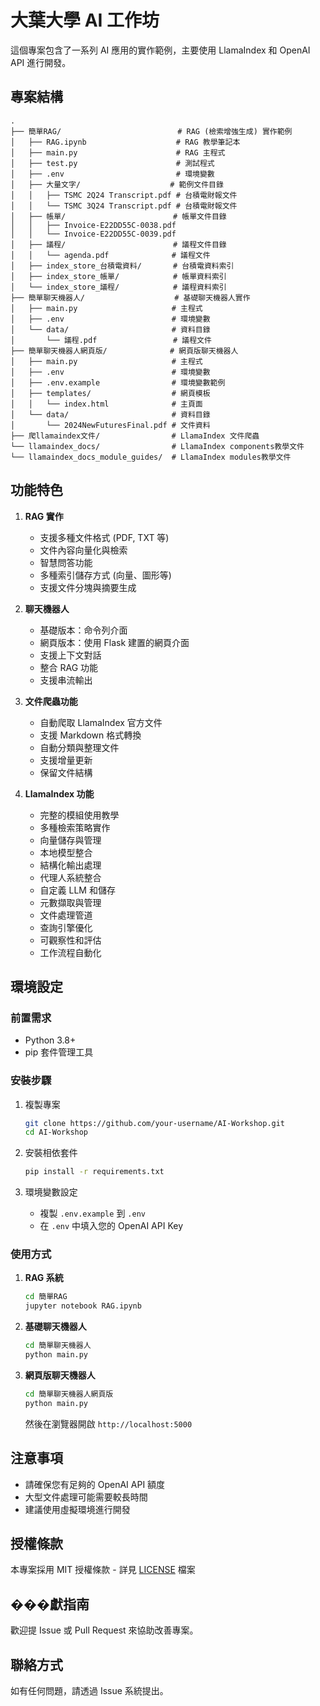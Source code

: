 # 大葉大學 AI 工作坊

這個專案包含了一系列 AI 應用的實作範例，主要使用 LlamaIndex 和 OpenAI API 進行開發。

## 專案結構
```
.
├── 簡單RAG/                          # RAG (檢索增強生成) 實作範例
│   ├── RAG.ipynb                    # RAG 教學筆記本
│   ├── main.py                      # RAG 主程式
│   ├── test.py                      # 測試程式
│   ├── .env                         # 環境變數
│   ├── 大量文字/                    # 範例文件目錄
│   │   ├── TSMC 2Q24 Transcript.pdf # 台積電財報文件
│   │   └── TSMC 3Q24 Transcript.pdf # 台積電財報文件
│   ├── 帳單/                        # 帳單文件目錄
│   │   ├── Invoice-E22DD55C-0038.pdf
│   │   └── Invoice-E22DD55C-0039.pdf
│   ├── 議程/                        # 議程文件目錄
│   │   └── agenda.pdf              # 議程文件
│   ├── index_store_台積電資料/       # 台積電資料索引
│   ├── index_store_帳單/            # 帳單資料索引
│   └── index_store_議程/            # 議程資料索引
├── 簡單聊天機器人/                    # 基礎聊天機器人實作
│   ├── main.py                     # 主程式
│   ├── .env                        # 環境變數
│   └── data/                       # 資料目錄
│       └── 議程.pdf                 # 議程文件
├── 簡單聊天機器人網頁版/              # 網頁版聊天機器人
│   ├── main.py                     # 主程式
│   ├── .env                        # 環境變數
│   ├── .env.example                # 環境變數範例
│   ├── templates/                  # 網頁模板
│   │   └── index.html              # 主頁面
│   └── data/                       # 資料目錄
│       └── 2024NewFuturesFinal.pdf # 文件資料
├── 爬llamaindex文件/                # LlamaIndex 文件爬蟲
└── llamaindex_docs/                # LlamaIndex components教學文件
└── llamaindex_docs_module_guides/  # LlamaIndex modules教學文件

```

## 功能特色

1. **RAG 實作**
   - 支援多種文件格式 (PDF, TXT 等)
   - 文件內容向量化與檢索
   - 智慧問答功能
   - 多種索引儲存方式 (向量、圖形等)
   - 支援文件分塊與摘要生成

2. **聊天機器人**
   - 基礎版本：命令列介面
   - 網頁版本：使用 Flask 建置的網頁介面
   - 支援上下文對話
   - 整合 RAG 功能
   - 支援串流輸出

3. **文件爬蟲功能**
   - 自動爬取 LlamaIndex 官方文件
   - 支援 Markdown 格式轉換
   - 自動分類與整理文件
   - 支援增量更新
   - 保留文件結構

4. **LlamaIndex 功能**
   - 完整的模組使用教學
   - 多種檢索策略實作
   - 向量儲存與管理
   - 本地模型整合
   - 結構化輸出處理
   - 代理人系統整合
   - 自定義 LLM 和儲存
   - 元數擷取與管理
   - 文件處理管道
   - 查詢引擎優化
   - 可觀察性和評估
   - 工作流程自動化

## 環境設定

### 前置需求
- Python 3.8+
- pip 套件管理工具

### 安裝步驟

1. 複製專案
   ```bash
   git clone https://github.com/your-username/AI-Workshop.git
   cd AI-Workshop
   ```

2. 安裝相依套件
   ```bash
   pip install -r requirements.txt
   ```

3. 環境變數設定
   - 複製 `.env.example` 到 `.env`
   - 在 `.env` 中填入您的 OpenAI API Key

### 使用方式

1. **RAG 系統**
   ```bash
   cd 簡單RAG
   jupyter notebook RAG.ipynb
   ```

2. **基礎聊天機器人**
   ```bash
   cd 簡單聊天機器人
   python main.py
   ```

3. **網頁版聊天機器人**
   ```bash
   cd 簡單聊天機器人網頁版
   python main.py
   ```
   然後在瀏覽器開啟 `http://localhost:5000`

## 注意事項

- 請確保您有足夠的 OpenAI API 額度
- 大型文件處理可能需要較長時間
- 建議使用虛擬環境進行開發

## 授權條款

本專案採用 MIT 授權條款 - 詳見 [LICENSE](LICENSE) 檔案

## ���獻指南

歡迎提 Issue 或 Pull Request 來協助改善專案。

## 聯絡方式

如有任何問題，請透過 Issue 系統提出。